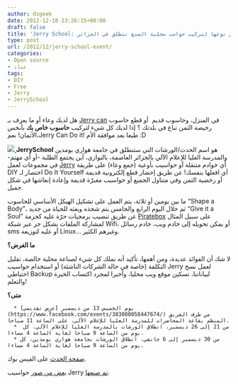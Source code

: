 ```yaml
---
author: dzgeek
date: 2012-12-10 23:26:15+00:00
draft: false
title: 'Jerry School: أول ورشات عمل من نوعها لتركيب حواسب محلية الصنع تنطلق في الجزائر'
type: post
url: /2012/12/jerry-school-event/
categories:
- Open source
- عتاد
tags:
- DIY
- Free
- Jerry
- JerrySchool
---
```


هل لديك وعاء أو ما يعرف بـ [Jerry can](http://en.wikipedia.org/wiki/Jerrycan) في المنزل، وحاسوب قديم  أو قطع حاسوب رخيصة الثمن تباع في بلدتك ؟ إذا لديك كل شيء لتركيب **حاسوب خاص بك** بأبخس الأثمان! نعم،Jerry Can Do it! طبعا بعد موافقة الأم :D

[![](http://www.it-scoop.com/wp-content/uploads/2012/12/jerrycan_diy.jpg)
](http://www.it-scoop.com/wp-content/uploads/2012/12/jerrycan_diy.jpg)**JerrySchool** هو اسم الحدث/الورشات التي ستنطلق في جامعة هواري بومدين والمدرسة العليا للإعلام الآلي بالجزائر العاصمة، بالتوازي، أين يجتمع الطلبة -أو أي مهتم- في مجموعات لعمل [Jerry](http://youandjerrycan.kegtux.org/wiki/doku.php?id=start) أي خوادم متنقلة أو حواسيب بأوعية (جمع وعاء) على طريقة DIY اختصار لـ Do It Yourself أي افعلها بنفسك! عن طريق إحضار قطع إلكترونية قديمة أو رخصية الثمن وفي متناول الجميع أو حواسيب مغبرّة قديمة وإعادة إنعاشها في شكل جميل.

ما بين يومين أو ثلاثة، يتم العمل على تشكيل الهيكل الأساسي للحاسوب “Shape a Body”، ثم خلال اليوم الرابع والخامس يتم شحذه وبعثه للحياة من جديد “Give it a Soul” عن طريق تنصيب برمجيات حرّة عليه كحزمة [Piratebox](http://www.youtube.com/watch?feature=player_embedded&v=XeIiFKnKPjE) على سبيل المثال لمشاركة الملفات بشكل حر عبر شبكة Wifi، أو يمكن تحويله إلى خادم ويب، خادم رسائل sms أو علبه لتوزيعة Linux... وغيرهم الكثير.

**ما الغرض؟**

لا شك أن الفوائد عديدة، ومن أهمها، تأكيد أنه نملك كل شيء لصناعة محلية خالصة، تقليل التكلفة (خاصة في حالة الشركات الناشئة) أو استخدام حواسيب Jerry لعمل نسخ احتياطي Backup لبياناتنا، تسكين موقع ويب محليا، وأخيرا لمجرد اكتساب الخبرة والتعلم!

**متى؟**



	  * يوم الخميس 13 من ديسمبر [عرض تقديمي](https://www.facebook.com/events/383080058447674/) من طرف الفريق المنظم بقاعة المحاضرات للمدرسة العليا للإعلام الآلي، على الساعة 11 صباحا.
	  *  من 21 إلى 26 ديسمبر، انطلاق الورشات بالمدرسة العليا للإعلام الآلي، كل يوم من الساعة 9 صباحا لغاية الساعة 4 مساءا.
	  * من 30 ديسمبر إلى 6 جانفي، انطلاق الورشات بجامعة هواري بومدين، كل يوم من الساعة 9 صباحا لغاية الساعة 4 مساءا.

[صفحة الحدث](https://www.facebook.com/events/332618110178358) على الفيس بوك.

[بعض من صور](https://fbcdn-sphotos-b-a.akamaihd.net/hphotos-ak-ash4/430965_10151187664858843_1471661427_n.jpg) حواسيب Jerry [تم صنعها](http://www.flickr.com/photos/jerrydiy/sets/72157629501222130/).
